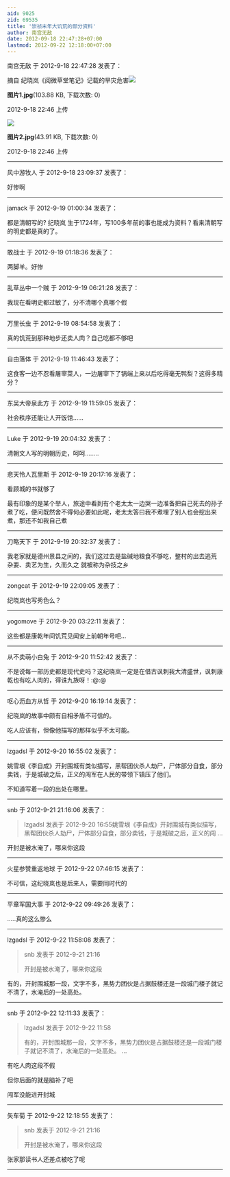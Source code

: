 ```yaml
---
aid: 9025
zid: 69535
title: '崇祯末年大饥荒的部分资料'
author: 南宫无敌
date: 2012-09-18 22:47:28+07:00
lastmod: 2012-09-22 12:18:00+07:00
---
```


南宫无敌 于 2012-9-18 22:47:28 发表了：

摘自 纪晓岚《阅微草堂笔记》记载的旱灾危害![](https://cdn.jsdelivr.net/gh/lzjluzijie/beichao@main/img/22465069lbw6wl9xcw9c1c.jpg)



**图片1.jpg**(103.88 KB, 下载次数: 0)



2012-9-18 22:46 上传



![](https://cdn.jsdelivr.net/gh/lzjluzijie/beichao@main/img/2246514yoziek2y0syz5iy.jpg)



**图片2.jpg**(43.91 KB, 下载次数: 0)



2012-9-18 22:46 上传

---------

风中游牧人 于 2012-9-18 23:09:37 发表了：

好惨啊

---------

jamack 于 2012-9-19 01:00:34 发表了：

都是清朝写的? 纪晓岚 生于1724年，写100多年前的事也能成为资料？看来清朝写的明史都是真的了。

---------

敢战士 于 2012-9-19 01:18:36 发表了：

两脚羊。好惨

---------

乱草丛中一个贼 于 2012-9-19 06:21:28 发表了：

我现在看明史都过敏了，分不清哪个真哪个假

---------

万里长虫 于 2012-9-19 08:54:58 发表了：

真的饥荒到那种地步还卖人肉？自己吃都不够吧

---------

自由落体 于 2012-9-19 11:46:43 发表了：

这食客一边不忍看屠宰菜人，一边屠宰下了锅端上来以后吃得毫无鸭梨？这得多精分？

---------

东吴大帝泉此方 于 2012-9-19 11:59:05 发表了：

社会秩序还能让人开饭馆……

---------

Luke 于 2012-9-19 20:04:32 发表了：

清朝文人写的明朝历史，呵呵........

---------

悲天怜人瓦里斯 于 2012-9-19 20:17:16 发表了：

看顾城的书就够了

最有印象的是某个举人，旅途中看到有个老太太一边哭一边准备把自己死去的孙子煮了吃，便问既然舍不得何必要如此呢，老太太答曰我不煮埋了别人也会挖出来煮，那还不如我自己煮

---------

刀略天下 于 2012-9-19 20:32:37 发表了：

我老家就是德州景县之间的，我们这过去是盐碱地粮食不够吃，整村的出去逃荒 杂耍、卖艺为生，久而久之 就被称为杂技之乡

---------

zongcat 于 2012-9-19 22:09:05 发表了：

纪晓岚也写秀色么？

---------

yogomove 于 2012-9-20 03:22:11 发表了：

这些都是康乾年间饥荒见闻安上前朝年号吧...

---------

从不卖萌小白兔 于 2012-9-20 11:52:42 发表了：

不是说每一部历史都是现代史吗？这纪晓岚一定是在借古讽刺我大清盛世，讽刺康乾也有吃人肉的，得诛九族呀！:@:@

---------

呕心沥血方从哲 于 2012-9-20 16:19:14 发表了：

纪晓岚的故事中颇有自相矛盾不可信的。

吃人应该有，但像他描写的那样似乎不太可能。

---------

lzgadsl 于 2012-9-20 16:55:02 发表了：

姚雪垠《李自成》开封围城有类似描写，黑帮团伙杀人劫尸，尸体部分自食，部分卖钱，于是城破之后，正义的闯军在人民的带领下镇压了他们。

不知道写着一段的出处在哪里。

---------

snb 于 2012-9-21 21:16:06 发表了：

> lzgadsl 发表于 2012-9-20 16:55姚雪垠《李自成》开封围城有类似描写，黑帮团伙杀人劫尸，尸体部分自食，部分卖钱，于是城破之后，正义的闯 ...



开封是被水淹了，哪来你这段

---------

火星参赞重返地球 于 2012-9-22 07:46:15 发表了：

不可信，这纪晓岚也是后来人，需要同时代的

---------

平章军国大事 于 2012-9-22 09:49:26 发表了：

.....真的这么惨么

---------

lzgadsl 于 2012-9-22 11:58:08 发表了：

> snb 发表于 2012-9-21 21:16
> 
> 开封是被水淹了，哪来你这段



有的，开封围城那一段，文字不多，黑势力团伙是占据鼓楼还是一段城门楼子就记不清了，水淹后的一处高处。

---------

snb 于 2012-9-22 12:11:33 发表了：

> lzgadsl 发表于 2012-9-22 11:58
> 
> 有的，开封围城那一段，文字不多，黑势力团伙是占据鼓楼还是一段城门楼子就记不清了，水淹后的一处高处。 ...



有吃人肉这段不假

但你后面的就是脑补了吧

闯军没能进开封城

---------

矢车菊 于 2012-9-22 12:18:55 发表了：

> snb 发表于 2012-9-21 21:16
> 
> 开封是被水淹了，哪来你这段



张家那读书人还差点被吃了呢

---------

